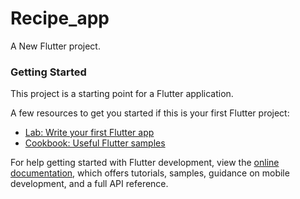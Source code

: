 # Recipe_app

A New Flutter project.

### Getting Started
  
This project is a starting point for a Flutter application.

A few resources to get you started if this is your first Flutter project:
   
- [Lab: Write your first Flutter app](https://docs.flutter.dev/get-started/codelab)
- [Cookbook: Useful Flutter samples](https://docs.flutter.dev/cookbook)

For help getting started with Flutter development, view the
[online documentation](https://docs.flutter.dev/), which offers tutorials,
samples, guidance on mobile development, and a full API reference.    
